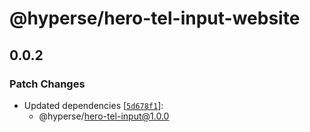 # @hyperse/hero-tel-input-website

## 0.0.2

### Patch Changes

- Updated dependencies [[`5d678f1`](https://github.com/hyperse-io/hero-tel-input/commit/5d678f1e18b967b546107216e6296a9ecd33e8b8)]:
  - @hyperse/hero-tel-input@1.0.0
